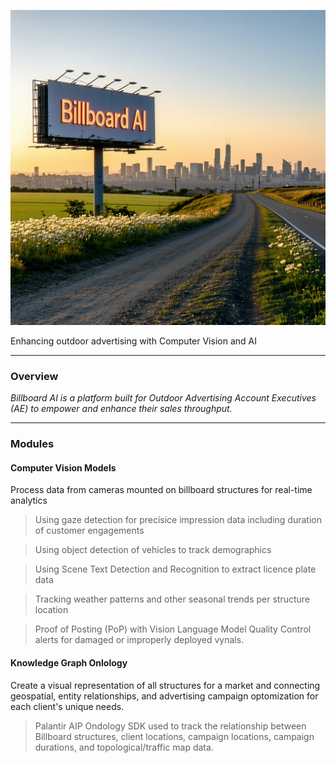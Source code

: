 ![BillboardAI Image](assets/billboardAI-SD3-5-002.webp?raw=true)

Enhancing outdoor advertising with Computer Vision and AI

---

### Overview

*Billboard AI is a platform built for Outdoor Advertising Account Executives (AE) to empower and enhance their sales throughput.*

---

### Modules

#### Computer Vision Models

Process data from cameras mounted on billboard structures for real-time analytics

> Using gaze detection for precisice impression data including duration of customer engagements

> Using object detection of vehicles to track demographics

> Using Scene Text Detection and Recognition to extract licence plate data

> Tracking weather patterns and other seasonal trends per structure location

> Proof of Posting (PoP) with Vision Language Model Quality Control alerts for damaged or improperly deployed vynals.

#### Knowledge Graph Onlology

Create a visual representation of all structures for a market and connecting geospatial, entity relationships, and advertising campaign optomization for each client's unique needs.

> Palantir AIP Ondology SDK used to track the relationship between Billboard structures, client locations, campaign locations, campaign durations, and topological/traffic map data.
